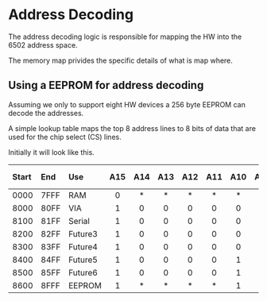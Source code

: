 # Address Decoding

The address decoding logic is responsible for mapping the HW into the 6502 address space.

The memory map privides the specific details of what is map where.

## Using a EEPROM for address decoding

Assuming we only to support eight HW devices a 256 byte EEPROM can decode the addresses. 

A simple lookup table maps the top 8 address lines to 8 bits of data that are used for the chip select (CS) lines.

Initially it will look like this.

| Start | End | Use | A15 | A14 | A13 | A12 | A11 | A10 | A09 | A08 | CS0 (RAM) | CS1 (Serial) | CS2 (Future3) | CS3 (Future4) | CS4 (Future5) | CS5 (Future6) | CS6 (Future7)| CS7 (EEPROM) |
| :--- | :--- | :--- | :---: | :---: | :---: | :---: | :---: | :---: | :---: | :---: | :---: | :---: | :---: | :---: | :---: | :---: | :---: | :---: |
| 0000 | 7FFF | RAM | 0 | * | * | * | * | * | * | * | 1 | 0 | 0 | 0 | 0| 0 | 0 | 0 | 
| 8000 | 80FF | VIA | 1 | 0 | 0 | 0 | 0 | 0 | 0 | 0 | 0 | 1 | 0 | 0 | 0| 0 | 0 | 0 | 
| 8100 | 81FF | Serial | 1 | 0 | 0 | 0 | 0 | 0 | 0 | 1 | 0 | 0 | 1 | 0 | 0| 0 | 0 | 0 | 
| 8200 | 82FF | Future3 | 1 | 0 | 0 | 0 | 0 | 0 | 1 | 0 | 0 | 0 | 0 | 1 | 0| 0 | 0 | 0 | 
| 8300 | 83FF | Future4 | 1 | 0 | 0 | 0 | 0 | 0 | 1 | 1 | 0 | 0 | 0 | 0 | 1 | 0 | 0 | 0 | 
| 8400 | 84FF | Future5 | 1 | 0 | 0 | 0 | 0 | 1 | 0 | 0 | 0 | 0 | 0 | 0 | 0| 1 | 0 | 0 | 
| 8500 | 85FF | Future6 | 1 | 0 | 0 | 0 | 0 | 1 | 0 | 1 | 0 | 0 | 0 | 0 | 0| 0 | 1 | 0 | 
| 8600 | 8FFF | EEPROM | 1 | * | * | * | * | 1 | 1 | * | 0 | 0 | 0 | 0 | 0| 0 | 0 | 1 | 

